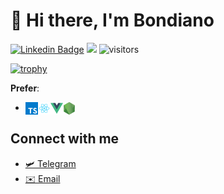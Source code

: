 # 👋 Hi there, I'm Bondiano
[![Linkedin Badge](https://img.shields.io/badge/-LinkedIn-0e76a8?style=flat-square&logo=Linkedin&logoColor=white)](https://www.linkedin.com/in/bondiano/) [![](https://www.codewars.com/users/bondiano/badges/micro)](https://www.codewars.com/users/bondiano) ![visitors](https://visitor-badge.glitch.me/badge?page_id=bondiano.bondiano)  

[![trophy](https://github-profile-trophy.vercel.app/?username=bondiano&theme=onedark)](https://github.com/ryo-ma/github-profile-trophy)

__Prefer__: 
* <img align="left" alt="JavaScript" width="20px"
src="https://raw.githubusercontent.com/github/explore/80688e429a7d4ef2fca1e82350fe8e3517d3494d/topics/typescript/typescript.png" />
<img align="left" alt="React" width="20px" 
  src="https://raw.githubusercontent.com/github/explore/80688e429a7d4ef2fca1e82350fe8e3517d3494d/topics/react/react.png" />
<img align="left" alt="Node.js" width="20px" 
  src="https://raw.githubusercontent.com/github/explore/80688e429a7d4ef2fca1e82350fe8e3517d3494d/topics/vue/vue.png" />
<img align="left" alt="Node.js" width="20px" 
  src="https://raw.githubusercontent.com/github/explore/80688e429a7d4ef2fca1e82350fe8e3517d3494d/topics/nodejs/nodejs.png" />   


## Connect with me

- [🛩 Telegram][telegram]
- [✉️ Email][email]

[twitter]: https://twitter.com/b0ndiano
[linkedin]: https://linkedin.com/in/bondiano/
[telegram]: https://t.me/bondain0
[email]: mailto:batbondik0@gmail.com
